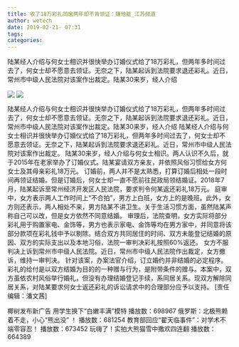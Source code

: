 ```yaml
---
title: 收了18万彩礼同居两年却不肯领证：嫌他脏_江苏频道
author: wetech
date: 2019-02-21- 07:31
tags: 
categories: 
---
```

陆某经人介绍与何女士相识并很快举办订婚仪式给了18万彩礼，但两年多时间过去了，何女士却不愿意去领证。无奈之下，陆某起诉到法院要求退还彩礼。近日，常州市中级人民法院对该案作出裁定。陆某30来岁，经人介绍
<!-- more -->
                
<img align="center" border="0" src="http://p1.ifengimg.com/a/2019_08/0ff187f04e921ba_size26_w580_h367.jpg" />
                
<img align="center" border="0" src="http://p2.ifengimg.com/a/2016/0810/204c433878d5cf9size1_w16_h16.png" />
                
            
陆某经人介绍与何女士相识并很快举办订婚仪式给了18万彩礼，但两年多时间过去了，何女士却不愿意去领证。无奈之下，陆某起诉到法院要求退还彩礼。近日，常州市中级人民法院对该案作出裁定。陆某30来岁，经人介绍
陆某经人介绍与何女士相识并很快举办订婚仪式给了18万彩礼，但两年多时间过去了，何女士却不愿意去领证。无奈之下，陆某起诉到法院要求退还彩礼。近日，常州市中级人民法院对该案作出裁定。
陆某30来岁，经人介绍与何女士相识。两人认识不久后，就于2015年在老家举办了订婚仪式。陆某宴请双方亲友，并依照风俗习惯给女方何女士及其母亲彩礼18万元。
订婚前，两人并不是太熟悉，打算订婚后相处一段时间再领证结婚。但是订婚后，何女士却一直不愿前往民政局领结婚证。2018年7月，陆某起诉至常州经济开发区人民法院，要求判令何某返还彩礼18万元。
庭审中，女方表示两人工作时间上“不合拍”，男方上白班，女方上的是晚班。此外，女方则还表示，两人相处不来，男方陆某不讲卫生。关于生活习惯方面，虽然陆某声称自己可以改，但是女方依然不同意结婚。
审理后，法院查明，女方实际将部分彩礼用于购置家电、金饰等，男方也表示家电、金饰等均在男方家中，并同意将该部分款项在彩礼钱中予以剔除。结合双方共同居住的时间、双方未能登记结婚的原因、双方的实际支出以及本地习俗，法院一审判决彩礼按照60%返还。
女方不服判决上诉到常州市中级人民法院。近日，常州市中级人民法院作出裁定，女方撤诉，维持一审判决。
针对该案，办案法官介绍，订立婚约并非结婚的必定程序。彩礼的给付是以双方结婚为目的的一种赠与行为，是附带条件的赠与。本案中，双方虽依农村风俗举行婚礼，但没有办理结婚登记手续，系同居关系。现双方解除同居关系，对陆某要求何女士返还彩礼的诉讼请求中的合理部分应予以支持。
[责任编辑：潘文茜]
            
椰树发布新广告 用学生换下“白嫩丰满”模特
播放数：698967
俄罗斯：北极熊赖着不走，小心“熊出没” ！
播放数：681254
教育部回应“翟天临事件”：对学术不端零容忍！
播放数：673452
玩嗨了！实拍大熊猫雪中撒欢四连翻
播放数：664389

